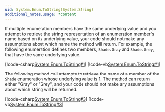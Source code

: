```yaml
---
uid: System.Enum.ToString(System.String)
additional_notes.usage: *content
---
```


<p>If multiple enumeration members have the same underlying value and you attempt to retrieve the string representation of an enumeration member's name based on its underlying value, your code should not make any assumptions about which name the method will return. For example, the following enumeration defines two members, <code>Shade.Gray</code> and <code>Shade.Grey</code>, that have the same underlying value.  
  
 [!code-csharp[System.Enum.ToString#1](~/samples/snippets/csharp/VS_Snippets_CLR_System/system.enum.tostring/cs/tostringbyvalue1.cs#1)]
 [!code-vb[System.Enum.ToString#1](~/samples/snippets/visualbasic/VS_Snippets_CLR_System/system.enum.tostring/vb/tostringbyvalue1.vb#1)]  
  
 The following method call attempts to retrieve the name of a member of the <code>Shade</code> enumeration whose underlying value is 1. The method can return either "Gray" or "Grey", and your code should not make any assumptions about which string will be returned.  
  
 [!code-csharp[System.Enum.ToString#3](~/samples/snippets/csharp/VS_Snippets_CLR_System/system.enum.tostring/cs/tostringbyvalue1.cs#3)]
 [!code-vb[System.Enum.ToString#3](~/samples/snippets/visualbasic/VS_Snippets_CLR_System/system.enum.tostring/vb/tostringbyvalue1.vb#3)]</p>


